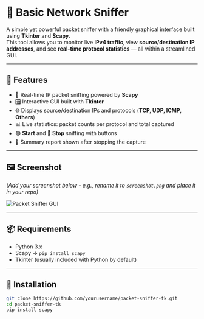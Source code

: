 # 🐍 Basic Network Sniffer 

A simple yet powerful packet sniffer with a friendly graphical interface built using **Tkinter** and **Scapy**.  
This tool allows you to monitor live **IPv4 traffic**, view **source/destination IP addresses**, and see **real-time protocol statistics** — all within a streamlined GUI.

---

## 🚀 Features

- 🔄 Real-time IP packet sniffing powered by **Scapy**
- 🎛️ Interactive GUI built with **Tkinter**
- 🌐 Displays source/destination IPs and protocols (**TCP, UDP, ICMP, Others**)
- 📊 Live statistics: packet counts per protocol and total captured
- 🟢 **Start** and 🔴 **Stop** sniffing with buttons
- 🧾 Summary report shown after stopping the capture

---

## 🖼️ Screenshot

*(Add your screenshot below - e.g., rename it to `screenshot.png` and place it in your repo)*

![Packet Sniffer GUI](screenshot.png)

---

## 📦 Requirements

- Python 3.x  
- Scapy → `pip install scapy`  
- Tkinter (usually included with Python by default)

---

## 🔧 Installation

```bash
git clone https://github.com/yourusername/packet-sniffer-tk.git
cd packet-sniffer-tk
pip install scapy
